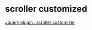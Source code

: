 # scroller customized
[Jquery plugin : scroller customizer ](http://manos.malihu.gr/jquery-custom-content-scroller#)
